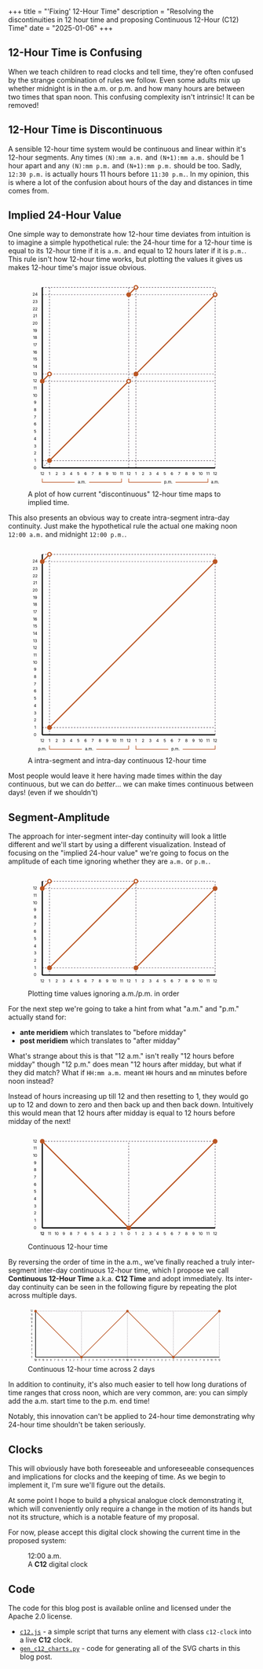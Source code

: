 +++
title = "'Fixing' 12-Hour Time"
description = "Resolving the discontinuities in 12 hour time and proposing Continuous 12-Hour (C12) Time"
date = "2025-01-06"
+++

## 12-Hour Time is Confusing

When we teach children to read clocks and tell time, they're often confused by the strange combination of rules we follow.
Even some adults mix up whether midnight is in the a.m. or p.m. and how many hours are between two times that span noon.
This confusing complexity isn't intrinsic! It can be removed!

## 12-Hour Time is Discontinuous

A sensible 12-hour time system would be continuous and linear within it's 12-hour segments. Any times `(N):mm a.m.` and `(N+1):mm a.m.` should be 1 hour apart and any `(N):mm p.m.` and `(N+1):mm p.m.` should be too.
Sadly, `12:30 p.m.` is actually hours 11 hours before `11:30 p.m.`.
In my opinion, this is where a lot of the confusion about hours of the day and distances in time comes from.

## Implied 24-Hour Value

One simple way to demonstrate how 12-hour time deviates from intuition is to imagine a simple hypothetical rule: the 24-hour time for a 12-hour time is equal to its 12-hour time if it is `a.m.` and equal to 12 hours later if it is `p.m.`. This rule isn't how 12-hour time works, but plotting the values it gives us makes 12-hour time's major issue obvious.

<figure>
<svg viewbox="0 0 681.25 731.25" width="400px"><polyline fill="none" stroke="#6D606F" stroke-dasharray="5,5" stroke-width="2" points="75,656.25 75,31.25"/><polyline fill="none" stroke="#6D606F" stroke-dasharray="5,5" stroke-width="2" points="350,656.25 350,31.25"/><polyline fill="none" stroke="#6D606F" stroke-dasharray="5,5" stroke-width="2" points="375,656.25 375,31.25"/><polyline fill="none" stroke="#6D606F" stroke-dasharray="5,5" stroke-width="2" points="650,656.25 650,31.25"/><polyline fill="none" stroke="#6D606F" stroke-dasharray="5,5" stroke-width="2" points="50,631.25 650,631.25"/><polyline fill="none" stroke="#6D606F" stroke-dasharray="5,5" stroke-width="2" points="50,356.25 650,356.25"/><polyline fill="none" stroke="#6D606F" stroke-dasharray="5,5" stroke-width="2" points="50,331.25 650,331.25"/><polyline fill="none" stroke="#6D606F" stroke-dasharray="5,5" stroke-width="2" points="50,56.25 650,56.25"/><polyline fill="none" stroke="#6D606F" stroke-dasharray="5,5" stroke-width="2" points="50,31.25 650,31.25"/><polyline fill="none" stroke="#6D606F" stroke-dasharray="5,5" stroke-width="2" points="50,656.25 650,56.25"/><text x="25" y="56.25" dominant-baseline="middle" text-anchor="middle">24</text><text x="25" y="81.25" dominant-baseline="middle" text-anchor="middle">23</text><text x="25" y="106.25" dominant-baseline="middle" text-anchor="middle">22</text><text x="25" y="131.25" dominant-baseline="middle" text-anchor="middle">21</text><text x="25" y="156.25" dominant-baseline="middle" text-anchor="middle">20</text><text x="25" y="181.25" dominant-baseline="middle" text-anchor="middle">19</text><text x="25" y="206.25" dominant-baseline="middle" text-anchor="middle">18</text><text x="25" y="231.25" dominant-baseline="middle" text-anchor="middle">17</text><text x="25" y="256.25" dominant-baseline="middle" text-anchor="middle">16</text><text x="25" y="281.25" dominant-baseline="middle" text-anchor="middle">15</text><text x="25" y="306.25" dominant-baseline="middle" text-anchor="middle">14</text><text x="25" y="331.25" dominant-baseline="middle" text-anchor="middle">13</text><text x="25" y="356.25" dominant-baseline="middle" text-anchor="middle">12</text><text x="25" y="381.25" dominant-baseline="middle" text-anchor="middle">11</text><text x="25" y="406.25" dominant-baseline="middle" text-anchor="middle">10</text><text x="25" y="431.25" dominant-baseline="middle" text-anchor="middle">9</text><text x="25" y="456.25" dominant-baseline="middle" text-anchor="middle">8</text><text x="25" y="481.25" dominant-baseline="middle" text-anchor="middle">7</text><text x="25" y="506.25" dominant-baseline="middle" text-anchor="middle">6</text><text x="25" y="531.25" dominant-baseline="middle" text-anchor="middle">5</text><text x="25" y="556.25" dominant-baseline="middle" text-anchor="middle">4</text><text x="25" y="581.25" dominant-baseline="middle" text-anchor="middle">3</text><text x="25" y="606.25" dominant-baseline="middle" text-anchor="middle">2</text><text x="25" y="631.25" dominant-baseline="middle" text-anchor="middle">1</text><text x="25" y="656.25" dominant-baseline="middle" text-anchor="middle">0</text><text x="50" y="681.25" text-anchor="middle">12</text><text x="75" y="681.25" text-anchor="middle">1</text><text x="100" y="681.25" text-anchor="middle">2</text><text x="125" y="681.25" text-anchor="middle">3</text><text x="150" y="681.25" text-anchor="middle">4</text><text x="175" y="681.25" text-anchor="middle">5</text><text x="200" y="681.25" text-anchor="middle">6</text><text x="225" y="681.25" text-anchor="middle">7</text><text x="250" y="681.25" text-anchor="middle">8</text><text x="275" y="681.25" text-anchor="middle">9</text><text x="300" y="681.25" text-anchor="middle">10</text><text x="325" y="681.25" text-anchor="middle">11</text><text x="350" y="681.25" text-anchor="middle">12</text><text x="375" y="681.25" text-anchor="middle">1</text><text x="400" y="681.25" text-anchor="middle">2</text><text x="425" y="681.25" text-anchor="middle">3</text><text x="450" y="681.25" text-anchor="middle">4</text><text x="475" y="681.25" text-anchor="middle">5</text><text x="500" y="681.25" text-anchor="middle">6</text><text x="525" y="681.25" text-anchor="middle">7</text><text x="550" y="681.25" text-anchor="middle">8</text><text x="575" y="681.25" text-anchor="middle">9</text><text x="600" y="681.25" text-anchor="middle">10</text><text x="625" y="681.25" text-anchor="middle">11</text><text x="650" y="681.25" text-anchor="middle">12</text><polyline fill="none" stroke="#BA5624" stroke-width="2" points="50,693.75 50,706.25 162.5,706.25"/><polyline fill="none" stroke="#BA5624" stroke-width="2" points="212.5,706.25 325,706.25 325,693.75"/><text x="187.5" y="706.25" dominant-baseline="middle" text-anchor="middle">a.m.</text><polyline fill="none" stroke="#BA5624" stroke-width="2" points="350,693.75 350,706.25 462.5,706.25"/><polyline fill="none" stroke="#BA5624" stroke-width="2" points="512.5,706.25 625,706.25 625,693.75"/><text x="487.5" y="706.25" dominant-baseline="middle" text-anchor="middle">p.m.</text><text x="650" y="706.25" dominant-baseline="middle" text-anchor="middle">a.m.</text><polyline fill="none" stroke="#000" stroke-width="4" points="50,656.25 650,656.25"/><polyline fill="none" stroke="#000" stroke-width="4" points="50,656.25 50,31.25"/><polyline fill="none" stroke="#BA5624" stroke-width="4" points="50,356.25 75,331.25"/><circle cx="50" cy="356.25" r="6.25" stroke="#BA5624" stroke-width="4" fill="#BA5624"/><circle cx="75" cy="331.25" r="6.25" stroke="#BA5624" stroke-width="4" fill="#FFFFFF"/><polyline fill="none" stroke="#BA5624" stroke-width="4" points="75,631.25 350,356.25"/><circle cx="75" cy="631.25" r="6.25" stroke="#BA5624" stroke-width="4" fill="#BA5624"/><circle cx="350" cy="356.25" r="6.25" stroke="#BA5624" stroke-width="4" fill="#FFFFFF"/><polyline fill="none" stroke="#BA5624" stroke-width="4" points="350,56.25 375,31.25"/><circle cx="350" cy="56.25" r="6.25" stroke="#BA5624" stroke-width="4" fill="#BA5624"/><circle cx="375" cy="31.25" r="6.25" stroke="#BA5624" stroke-width="4" fill="#FFFFFF"/><polyline fill="none" stroke="#BA5624" stroke-width="4" points="375,331.25 650,56.25"/><circle cx="375" cy="331.25" r="6.25" stroke="#BA5624" stroke-width="4" fill="#BA5624"/><circle cx="650" cy="56.25" r="6.25" stroke="#BA5624" stroke-width="4" fill="#FFFFFF"/></svg>
<figcaption>A plot of how current "discontinuous" 12-hour time maps to implied time.</figcaption>
</figure>

This also presents an obvious way to create intra-segment intra-day continuity. Just make the hypothetical rule the actual one making noon `12:00 a.m.` and midnight `12:00 p.m.`.

<figure>
<svg viewbox="0 0 681.25 731.25" width="400px"><polyline fill="none" stroke="#6D606F" stroke-dasharray="5,5" stroke-width="2" points="75,656.25 75,31.25"/><polyline fill="none" stroke="#6D606F" stroke-dasharray="5,5" stroke-width="2" points="650,656.25 650,31.25"/><polyline fill="none" stroke="#6D606F" stroke-dasharray="5,5" stroke-width="2" points="50,631.25 650,631.25"/><polyline fill="none" stroke="#6D606F" stroke-dasharray="5,5" stroke-width="2" points="50,56.25 650,56.25"/><polyline fill="none" stroke="#6D606F" stroke-dasharray="5,5" stroke-width="2" points="50,31.25 650,31.25"/><text x="25" y="56.25" dominant-baseline="middle" text-anchor="middle">24</text><text x="25" y="81.25" dominant-baseline="middle" text-anchor="middle">23</text><text x="25" y="106.25" dominant-baseline="middle" text-anchor="middle">22</text><text x="25" y="131.25" dominant-baseline="middle" text-anchor="middle">21</text><text x="25" y="156.25" dominant-baseline="middle" text-anchor="middle">20</text><text x="25" y="181.25" dominant-baseline="middle" text-anchor="middle">19</text><text x="25" y="206.25" dominant-baseline="middle" text-anchor="middle">18</text><text x="25" y="231.25" dominant-baseline="middle" text-anchor="middle">17</text><text x="25" y="256.25" dominant-baseline="middle" text-anchor="middle">16</text><text x="25" y="281.25" dominant-baseline="middle" text-anchor="middle">15</text><text x="25" y="306.25" dominant-baseline="middle" text-anchor="middle">14</text><text x="25" y="331.25" dominant-baseline="middle" text-anchor="middle">13</text><text x="25" y="356.25" dominant-baseline="middle" text-anchor="middle">12</text><text x="25" y="381.25" dominant-baseline="middle" text-anchor="middle">11</text><text x="25" y="406.25" dominant-baseline="middle" text-anchor="middle">10</text><text x="25" y="431.25" dominant-baseline="middle" text-anchor="middle">9</text><text x="25" y="456.25" dominant-baseline="middle" text-anchor="middle">8</text><text x="25" y="481.25" dominant-baseline="middle" text-anchor="middle">7</text><text x="25" y="506.25" dominant-baseline="middle" text-anchor="middle">6</text><text x="25" y="531.25" dominant-baseline="middle" text-anchor="middle">5</text><text x="25" y="556.25" dominant-baseline="middle" text-anchor="middle">4</text><text x="25" y="581.25" dominant-baseline="middle" text-anchor="middle">3</text><text x="25" y="606.25" dominant-baseline="middle" text-anchor="middle">2</text><text x="25" y="631.25" dominant-baseline="middle" text-anchor="middle">1</text><text x="25" y="656.25" dominant-baseline="middle" text-anchor="middle">0</text><text x="50" y="681.25" text-anchor="middle">12</text><text x="75" y="681.25" text-anchor="middle">1</text><text x="100" y="681.25" text-anchor="middle">2</text><text x="125" y="681.25" text-anchor="middle">3</text><text x="150" y="681.25" text-anchor="middle">4</text><text x="175" y="681.25" text-anchor="middle">5</text><text x="200" y="681.25" text-anchor="middle">6</text><text x="225" y="681.25" text-anchor="middle">7</text><text x="250" y="681.25" text-anchor="middle">8</text><text x="275" y="681.25" text-anchor="middle">9</text><text x="300" y="681.25" text-anchor="middle">10</text><text x="325" y="681.25" text-anchor="middle">11</text><text x="350" y="681.25" text-anchor="middle">12</text><text x="375" y="681.25" text-anchor="middle">1</text><text x="400" y="681.25" text-anchor="middle">2</text><text x="425" y="681.25" text-anchor="middle">3</text><text x="450" y="681.25" text-anchor="middle">4</text><text x="475" y="681.25" text-anchor="middle">5</text><text x="500" y="681.25" text-anchor="middle">6</text><text x="525" y="681.25" text-anchor="middle">7</text><text x="550" y="681.25" text-anchor="middle">8</text><text x="575" y="681.25" text-anchor="middle">9</text><text x="600" y="681.25" text-anchor="middle">10</text><text x="625" y="681.25" text-anchor="middle">11</text><text x="650" y="681.25" text-anchor="middle">12</text><text x="50" y="706.25" dominant-baseline="middle" text-anchor="middle">p.m.</text><polyline fill="none" stroke="#BA5624" stroke-width="2" points="75,693.75 75,706.25 187.5,706.25"/><polyline fill="none" stroke="#BA5624" stroke-width="2" points="237.5,706.25 350,706.25 350,693.75"/><text x="212.5" y="706.25" dominant-baseline="middle" text-anchor="middle">a.m.</text><polyline fill="none" stroke="#BA5624" stroke-width="2" points="375,693.75 375,706.25 487.5,706.25"/><polyline fill="none" stroke="#BA5624" stroke-width="2" points="537.5,706.25 650,706.25 650,693.75"/><text x="512.5" y="706.25" dominant-baseline="middle" text-anchor="middle">p.m.</text><polyline fill="none" stroke="#000" stroke-width="4" points="50,656.25 650,656.25"/><polyline fill="none" stroke="#000" stroke-width="4" points="50,656.25 50,31.25"/><polyline fill="none" stroke="#BA5624" stroke-width="4" points="50,56.25 75,31.25"/><circle cx="50" cy="56.25" r="6.25" stroke="#BA5624" stroke-width="4" fill="#BA5624"/><circle cx="75" cy="31.25" r="6.25" stroke="#BA5624" stroke-width="4" fill="#FFFFFF"/><polyline fill="none" stroke="#BA5624" stroke-width="4" points="75,631.25 650,56.25"/><circle cx="75" cy="631.25" r="6.25" stroke="#BA5624" stroke-width="4" fill="#BA5624"/><circle cx="650" cy="56.25" r="6.25" stroke="#BA5624" stroke-width="4" fill="#BA5624"/></svg>
<figcaption>A intra-segment and intra-day continuous 12-hour time</figcaption>
</figure>

Most people would leave it here having made times within the day continuous, but we can do *better*... we can make times continuous between days! (even if we shouldn't)

## Segment-Amplitude

The approach for inter-segment inter-day continuity will look a little different and we'll start by using a different visualization.
Instead of focusing on the "implied 24-hour value" we're going to focus on the amplitude of each time ignoring whether they are `a.m.` or `p.m.`. 

<figure>
<svg viewbox="0 0 681.25 406.25" width="400px"><polyline fill="none" stroke="#6D606F" stroke-dasharray="5,5" stroke-width="2" points="75,356.25 75,31.25"/><polyline fill="none" stroke="#6D606F" stroke-dasharray="5,5" stroke-width="2" points="375,356.25 375,31.25"/><polyline fill="none" stroke="#6D606F" stroke-dasharray="5,5" stroke-width="2" points="650,356.25 650,31.25"/><polyline fill="none" stroke="#6D606F" stroke-dasharray="5,5" stroke-width="2" points="50,331.25 650,331.25"/><polyline fill="none" stroke="#6D606F" stroke-dasharray="5,5" stroke-width="2" points="50,56.25 650,56.25"/><polyline fill="none" stroke="#6D606F" stroke-dasharray="5,5" stroke-width="2" points="50,31.25 650,31.25"/><text x="25" y="56.25" dominant-baseline="middle" text-anchor="middle">12</text><text x="25" y="81.25" dominant-baseline="middle" text-anchor="middle">11</text><text x="25" y="106.25" dominant-baseline="middle" text-anchor="middle">10</text><text x="25" y="131.25" dominant-baseline="middle" text-anchor="middle">9</text><text x="25" y="156.25" dominant-baseline="middle" text-anchor="middle">8</text><text x="25" y="181.25" dominant-baseline="middle" text-anchor="middle">7</text><text x="25" y="206.25" dominant-baseline="middle" text-anchor="middle">6</text><text x="25" y="231.25" dominant-baseline="middle" text-anchor="middle">5</text><text x="25" y="256.25" dominant-baseline="middle" text-anchor="middle">4</text><text x="25" y="281.25" dominant-baseline="middle" text-anchor="middle">3</text><text x="25" y="306.25" dominant-baseline="middle" text-anchor="middle">2</text><text x="25" y="331.25" dominant-baseline="middle" text-anchor="middle">1</text><text x="25" y="356.25" dominant-baseline="middle" text-anchor="middle">0</text><text x="50" y="381.25" text-anchor="middle">12</text><text x="75" y="381.25" text-anchor="middle">1</text><text x="100" y="381.25" text-anchor="middle">2</text><text x="125" y="381.25" text-anchor="middle">3</text><text x="150" y="381.25" text-anchor="middle">4</text><text x="175" y="381.25" text-anchor="middle">5</text><text x="200" y="381.25" text-anchor="middle">6</text><text x="225" y="381.25" text-anchor="middle">7</text><text x="250" y="381.25" text-anchor="middle">8</text><text x="275" y="381.25" text-anchor="middle">9</text><text x="300" y="381.25" text-anchor="middle">10</text><text x="325" y="381.25" text-anchor="middle">11</text><text x="350" y="381.25" text-anchor="middle">12</text><text x="375" y="381.25" text-anchor="middle">1</text><text x="400" y="381.25" text-anchor="middle">2</text><text x="425" y="381.25" text-anchor="middle">3</text><text x="450" y="381.25" text-anchor="middle">4</text><text x="475" y="381.25" text-anchor="middle">5</text><text x="500" y="381.25" text-anchor="middle">6</text><text x="525" y="381.25" text-anchor="middle">7</text><text x="550" y="381.25" text-anchor="middle">8</text><text x="575" y="381.25" text-anchor="middle">9</text><text x="600" y="381.25" text-anchor="middle">10</text><text x="625" y="381.25" text-anchor="middle">11</text><text x="650" y="381.25" text-anchor="middle">12</text><polyline fill="none" stroke="#000" stroke-width="4" points="50,356.25 650,356.25"/><polyline fill="none" stroke="#000" stroke-width="4" points="50,356.25 50,31.25"/><polyline fill="none" stroke="#BA5624" stroke-width="4" points="50,56.25 75,31.25"/><circle cx="50" cy="56.25" r="6.25" stroke="#BA5624" stroke-width="4" fill="#BA5624"/><circle cx="75" cy="31.25" r="6.25" stroke="#BA5624" stroke-width="4" fill="#FFFFFF"/><polyline fill="none" stroke="#BA5624" stroke-width="4" points="75,331.25 375,31.25"/><circle cx="75" cy="331.25" r="6.25" stroke="#BA5624" stroke-width="4" fill="#BA5624"/><circle cx="375" cy="31.25" r="6.25" stroke="#BA5624" stroke-width="4" fill="#FFFFFF"/><polyline fill="none" stroke="#BA5624" stroke-width="4" points="375,331.25 650,56.25"/><circle cx="375" cy="331.25" r="6.25" stroke="#BA5624" stroke-width="4" fill="#BA5624"/><circle cx="650" cy="56.25" r="6.25" stroke="#BA5624" stroke-width="4" fill="#BA5624"/></svg>
<figcaption>Plotting time values ignoring a.m./p.m. in order</figcaption>
</figure>

For the next step we're going to take a hint from what "a.m." and "p.m." actually stand for:
* **ante meridiem** which translates to "before midday"
* **post meridiem** which translates to "after midday"

What's strange about this is that "12 a.m." isn't really "12 hours before midday" though "12 p.m." does mean "12 hours after midday, but what if they did match?
What if `HH:mm a.m.` meant `HH` hours and `mm` minutes before noon instead?

Instead of hours increasing up till 12 and then resetting to 1, they would go up to 12 and down to zero and then back up and then back down.
Intuitively this would mean that 12 hours after midday is equal to 12 hours before midday of the next!

<figure>
<svg viewbox="0 0 681.25 381.25" width="400px"><polyline fill="none" stroke="#6D606F" stroke-dasharray="5,5" stroke-width="2" points="350,331.25 350,31.25"/><polyline fill="none" stroke="#6D606F" stroke-dasharray="5,5" stroke-width="2" points="650,331.25 650,31.25"/><polyline fill="none" stroke="#6D606F" stroke-dasharray="5,5" stroke-width="2" points="50,31.25 650,31.25"/><text x="25" y="31.25" dominant-baseline="middle" text-anchor="middle">12</text><text x="25" y="56.25" dominant-baseline="middle" text-anchor="middle">11</text><text x="25" y="81.25" dominant-baseline="middle" text-anchor="middle">10</text><text x="25" y="106.25" dominant-baseline="middle" text-anchor="middle">9</text><text x="25" y="131.25" dominant-baseline="middle" text-anchor="middle">8</text><text x="25" y="156.25" dominant-baseline="middle" text-anchor="middle">7</text><text x="25" y="181.25" dominant-baseline="middle" text-anchor="middle">6</text><text x="25" y="206.25" dominant-baseline="middle" text-anchor="middle">5</text><text x="25" y="231.25" dominant-baseline="middle" text-anchor="middle">4</text><text x="25" y="256.25" dominant-baseline="middle" text-anchor="middle">3</text><text x="25" y="281.25" dominant-baseline="middle" text-anchor="middle">2</text><text x="25" y="306.25" dominant-baseline="middle" text-anchor="middle">1</text><text x="25" y="331.25" dominant-baseline="middle" text-anchor="middle">0</text><text x="50" y="356.25" text-anchor="middle">12</text><text x="50" y="356.25" text-anchor="middle">12</text><text x="75" y="356.25" text-anchor="middle">11</text><text x="100" y="356.25" text-anchor="middle">10</text><text x="125" y="356.25" text-anchor="middle">9</text><text x="150" y="356.25" text-anchor="middle">8</text><text x="175" y="356.25" text-anchor="middle">7</text><text x="200" y="356.25" text-anchor="middle">6</text><text x="225" y="356.25" text-anchor="middle">5</text><text x="250" y="356.25" text-anchor="middle">4</text><text x="275" y="356.25" text-anchor="middle">3</text><text x="300" y="356.25" text-anchor="middle">2</text><text x="325" y="356.25" text-anchor="middle">1</text><text x="350" y="356.25" text-anchor="middle">0</text><text x="375" y="356.25" text-anchor="middle">1</text><text x="400" y="356.25" text-anchor="middle">2</text><text x="425" y="356.25" text-anchor="middle">3</text><text x="450" y="356.25" text-anchor="middle">4</text><text x="475" y="356.25" text-anchor="middle">5</text><text x="500" y="356.25" text-anchor="middle">6</text><text x="525" y="356.25" text-anchor="middle">7</text><text x="550" y="356.25" text-anchor="middle">8</text><text x="575" y="356.25" text-anchor="middle">9</text><text x="600" y="356.25" text-anchor="middle">10</text><text x="625" y="356.25" text-anchor="middle">11</text><text x="650" y="356.25" text-anchor="middle">12</text><polyline fill="none" stroke="#000" stroke-width="4" points="50,331.25 650,331.25"/><polyline fill="none" stroke="#000" stroke-width="4" points="50,331.25 50,31.25"/><polyline fill="none" stroke="#BA5624" stroke-width="4" points="50,31.25 350,331.25"/><polyline fill="none" stroke="#BA5624" stroke-width="4" points="350,331.25 650,31.25"/><circle cx="50" cy="31.25" r="6.25" stroke="#BA5624" stroke-width="4" fill="#BA5624"/><circle cx="350" cy="331.25" r="6.25" stroke="#BA5624" stroke-width="4" fill="#BA5624"/><circle cx="650" cy="31.25" r="6.25" stroke="#BA5624" stroke-width="4" fill="#BA5624"/></svg>
<figcaption>Continuous 12-hour time</figcaption>
</figure>

By reversing the order of time in the a.m., we've finally reached a truly inter-segment inter-day continuous 12-hour time, which I propose we call **Continuous 12-Hour Time** a.k.a. **C12 Time** and adopt immediately. Its inter-day continuity can be seen in the following figure by repeating the plot across multiple days.

<figure>
<svg viewbox="0 0 1281.25 381.25" width="400px"><polyline fill="none" stroke="#6D606F" stroke-dasharray="5,5" stroke-width="2" points="350,331.25 350,31.25"/><polyline fill="none" stroke="#6D606F" stroke-dasharray="5,5" stroke-width="2" points="650,331.25 650,31.25"/><polyline fill="none" stroke="#6D606F" stroke-dasharray="5,5" stroke-width="2" points="950,331.25 950,31.25"/><polyline fill="none" stroke="#6D606F" stroke-dasharray="5,5" stroke-width="2" points="1250,331.25 1250,31.25"/><polyline fill="none" stroke="#6D606F" stroke-dasharray="5,5" stroke-width="2" points="50,31.25 1250,31.25"/><text x="25" y="31.25" dominant-baseline="middle" text-anchor="middle">12</text><text x="25" y="56.25" dominant-baseline="middle" text-anchor="middle">11</text><text x="25" y="81.25" dominant-baseline="middle" text-anchor="middle">10</text><text x="25" y="106.25" dominant-baseline="middle" text-anchor="middle">9</text><text x="25" y="131.25" dominant-baseline="middle" text-anchor="middle">8</text><text x="25" y="156.25" dominant-baseline="middle" text-anchor="middle">7</text><text x="25" y="181.25" dominant-baseline="middle" text-anchor="middle">6</text><text x="25" y="206.25" dominant-baseline="middle" text-anchor="middle">5</text><text x="25" y="231.25" dominant-baseline="middle" text-anchor="middle">4</text><text x="25" y="256.25" dominant-baseline="middle" text-anchor="middle">3</text><text x="25" y="281.25" dominant-baseline="middle" text-anchor="middle">2</text><text x="25" y="306.25" dominant-baseline="middle" text-anchor="middle">1</text><text x="25" y="331.25" dominant-baseline="middle" text-anchor="middle">0</text><text x="50" y="356.25" text-anchor="middle">12</text><text x="50" y="356.25" text-anchor="middle">12</text><text x="75" y="356.25" text-anchor="middle">11</text><text x="100" y="356.25" text-anchor="middle">10</text><text x="125" y="356.25" text-anchor="middle">9</text><text x="150" y="356.25" text-anchor="middle">8</text><text x="175" y="356.25" text-anchor="middle">7</text><text x="200" y="356.25" text-anchor="middle">6</text><text x="225" y="356.25" text-anchor="middle">5</text><text x="250" y="356.25" text-anchor="middle">4</text><text x="275" y="356.25" text-anchor="middle">3</text><text x="300" y="356.25" text-anchor="middle">2</text><text x="325" y="356.25" text-anchor="middle">1</text><text x="350" y="356.25" text-anchor="middle">0</text><text x="375" y="356.25" text-anchor="middle">1</text><text x="400" y="356.25" text-anchor="middle">2</text><text x="425" y="356.25" text-anchor="middle">3</text><text x="450" y="356.25" text-anchor="middle">4</text><text x="475" y="356.25" text-anchor="middle">5</text><text x="500" y="356.25" text-anchor="middle">6</text><text x="525" y="356.25" text-anchor="middle">7</text><text x="550" y="356.25" text-anchor="middle">8</text><text x="575" y="356.25" text-anchor="middle">9</text><text x="600" y="356.25" text-anchor="middle">10</text><text x="625" y="356.25" text-anchor="middle">11</text><text x="650" y="356.25" text-anchor="middle">12</text><text x="650" y="356.25" text-anchor="middle">12</text><text x="675" y="356.25" text-anchor="middle">11</text><text x="700" y="356.25" text-anchor="middle">10</text><text x="725" y="356.25" text-anchor="middle">9</text><text x="750" y="356.25" text-anchor="middle">8</text><text x="775" y="356.25" text-anchor="middle">7</text><text x="800" y="356.25" text-anchor="middle">6</text><text x="825" y="356.25" text-anchor="middle">5</text><text x="850" y="356.25" text-anchor="middle">4</text><text x="875" y="356.25" text-anchor="middle">3</text><text x="900" y="356.25" text-anchor="middle">2</text><text x="925" y="356.25" text-anchor="middle">1</text><text x="950" y="356.25" text-anchor="middle">0</text><text x="975" y="356.25" text-anchor="middle">1</text><text x="1000" y="356.25" text-anchor="middle">2</text><text x="1025" y="356.25" text-anchor="middle">3</text><text x="1050" y="356.25" text-anchor="middle">4</text><text x="1075" y="356.25" text-anchor="middle">5</text><text x="1100" y="356.25" text-anchor="middle">6</text><text x="1125" y="356.25" text-anchor="middle">7</text><text x="1150" y="356.25" text-anchor="middle">8</text><text x="1175" y="356.25" text-anchor="middle">9</text><text x="1200" y="356.25" text-anchor="middle">10</text><text x="1225" y="356.25" text-anchor="middle">11</text><text x="1250" y="356.25" text-anchor="middle">12</text><polyline fill="none" stroke="#000" stroke-width="4" points="50,331.25 1250,331.25"/><polyline fill="none" stroke="#000" stroke-width="4" points="50,331.25 50,31.25"/><polyline fill="none" stroke="#BA5624" stroke-width="4" points="50,31.25 350,331.25"/><polyline fill="none" stroke="#BA5624" stroke-width="4" points="350,331.25 650,31.25"/><polyline fill="none" stroke="#BA5624" stroke-width="4" points="650,31.25 950,331.25"/><polyline fill="none" stroke="#BA5624" stroke-width="4" points="950,331.25 1250,31.25"/><circle cx="50" cy="31.25" r="6.25" stroke="#BA5624" stroke-width="4" fill="#BA5624"/><circle cx="350" cy="331.25" r="6.25" stroke="#BA5624" stroke-width="4" fill="#BA5624"/><circle cx="650" cy="31.25" r="6.25" stroke="#BA5624" stroke-width="4" fill="#BA5624"/><circle cx="950" cy="331.25" r="6.25" stroke="#BA5624" stroke-width="4" fill="#BA5624"/><circle cx="1250" cy="31.25" r="6.25" stroke="#BA5624" stroke-width="4" fill="#BA5624"/></svg>
<figcaption>Continuous 12-hour time across 2 days</figcaption>
</figure>

In addition to continuity, it's also much easier to tell how long durations of time ranges that cross noon, which are very common, are: you can simply add the a.m. start time to the p.m. end time!

Notably, this innovation can't be applied to 24-hour time demonstrating why 24-hour time shouldn't be taken seriously.

## Clocks

This will obviously have both foreseeable and unforeseeable consequences and implications for clocks and the keeping of time.
As we begin to implement it, I'm sure we'll figure out the details.

At some point I hope to build a physical analogue clock demonstrating it, which will conveniently only require a change in the motion of its hands but not its structure, which is a notable feature of my proposal.

For now, please accept this digital clock showing the current time in the proposed system:

<figure>
<span class="c12-clock">12:00 a.m.</span>
<figcaption>A <strong>C12</strong> digital clock</figcaption>
</figure>
<script src="/c12/c12.js"></script>

## Code

The code for this blog post is available online and licensed under the Apache 2.0 license.
* [`c12.js`](/c12/c12.js) - a simple script that turns any element with class `c12-clock` into a live **C12** clock.
* [`gen_c12_charts.py`](/c12/gencharts.py) - code for generating all of the SVG charts in this blog post.